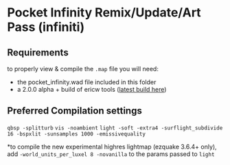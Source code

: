# Pocket Infinity Remix/Update/Art Pass (infiniti)

## Requirements
to properly view & compile the `.map` file you will need:

- the pocket_infinity.wad file included in this folder
- a 2.0.0 alpha + build of ericw tools ([latest build here](https://github.com/ericwa/ericw-tools/releases/tag/2.0.0-alpha3))

## Preferred Compilation settings

`qbsp -splitturb`
`vis -noambient`
`light -soft -extra4 -surflight_subdivide 16 -bspxlit -sunsamples 1000 -emissivequality`

*to compile the new experimental highres lightmap (ezquake 3.6.4+ only), add `-world_units_per_luxel 8 -novanilla` to the params passed to `light`
